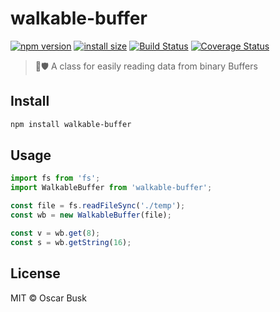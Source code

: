 # walkable-buffer

[![npm version](https://badgen.net/npm/v/walkable-buffer)](https://www.npmjs.com/package/walkable-buffer)
[![install size](https://badgen.net/packagephobia/publish/walkable-buffer)](https://packagephobia.now.sh/result?p=walkable-buffer)
[![Build Status](https://travis-ci.org/oBusk/walkable-buffer.svg?branch=master)](https://travis-ci.org/oBusk/walkable-buffer)
[![Coverage Status](https://coveralls.io/repos/github/oBusk/walkable-buffer/badge.svg?branch=master)](https://coveralls.io/github/oBusk/walkable-buffer?branch=master)

> 🚶🛡️ A class for easily reading data from binary Buffers

## Install

```bash
npm install walkable-buffer
```

## Usage

```js
import fs from 'fs';
import WalkableBuffer from 'walkable-buffer';

const file = fs.readFileSync('./temp');
const wb = new WalkableBuffer(file);

const v = wb.get(8);
const s = wb.getString(16);
```

## License

MIT © Oscar Busk
